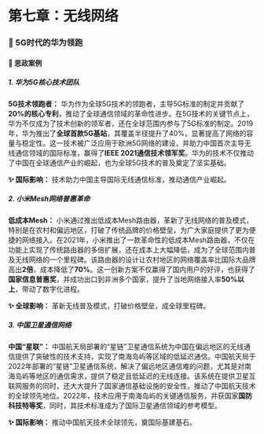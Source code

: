 # **第七章：无线网络**

### **📌 5G时代的华为领跑**

#### **📌 思政案例**

##### **1. 华为5G核心技术团队**

**5G技术领跑者：** 华为作为全球5G技术的领跑者，主导5G标准的制定并贡献了**20%的核心专利**，推动了全球通信领域的革命性进步。在5G技术的关键节点上，华为不仅成为了技术创新的领军者，还在全球范围内参与了5G标准的制定。2019年，华为推出了**全球首款5G基站**，其覆盖半径提升了40%，显著提高了网络的容量与稳定性。这一技术被广泛应用于欧洲5G网络的建设，并助力中国首次主导无线通信领域的国际标准，赢得了**IEEE 2021通信技术领军奖**。华为的技术不仅推动了中国在全球通信产业的崛起，也为全球5G技术的普及奠定了坚实基础。

**✨ 国际影响：** 技术助力中国主导国际无线通信标准，推动通信产业崛起。

##### **2. 小米Mesh网络普惠革命**

**低成本Mesh：** 小米通过推出低成本Mesh路由器，革新了无线网络的普及模式，特别是在农村和偏远地区，打破了传统品牌的价格壁垒，为广大家庭提供了更为便捷的网络接入。在2021年，小米推出了一款革命性的低成本Mesh路由器，不仅在功能上实现了传统路由器的多倍扩展，还在成本上大幅降低，成为了全球范围内普及无线网络的一个里程碑。该路由器的设计让农村地区的网络覆盖率比国际大品牌高出**2倍**，成本降低了**70%**。这一创新方案不仅赢得了国内用户的好评，也获得了**国家信息普惠奖**，并成功出口到非洲多个国家，提升了当地网络接入率**50%以上**，带动了数字化进程。

**✨ 全球影响：** 革新无线普及模式，打破价格壁垒，成全球里程碑。

##### **3. 中国卫星通信网络**

**中国“星联”：** 中国航天局部署的“星链”卫星通信系统为中国在偏远地区的无线通信提供了突破性的技术支持，实现了南海岛屿等区域的低延迟通信。中国航天局于2022年部署的“星链”卫星通信系统，解决了偏远地区通信难的问题，尤其是对南海岛屿等地区的通信需求，提供了稳定且低延迟的无线连接。该系统在提供卫星互联网服务的同时，还大大提升了国家通信基础设施的安全性，推动了中国航天技术的全球领先地位。2022年，技术应用于南海岛屿的关键通信服务，并获国家**国防科技特等奖**，同时，其技术标准成为了国际卫星通信领域的参考模型。

**✨ 国际影响：** 推动中国航天技术全球领先，奠国际基建基石。
